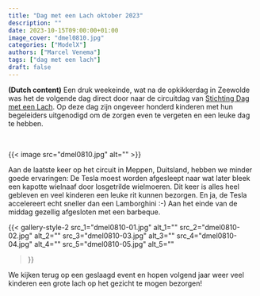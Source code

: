 ```yaml
---
title: "Dag met een Lach oktober 2023"
description: ""
date: 2023-10-15T09:00:00+01:00
image_cover: "dmel0810.jpg"
categories: ["ModelX"]
authors: ["Marcel Venema"] 
tags: ["dag met een lach"]
draft: false
---
```


**(Dutch content)** Een druk weekeinde, wat na de opkikkerdag in Zeewolde was het de volgende dag direct door naar de circuitdag van [Stichting Dag met een Lach](https://dagmeteenlach.nl). Op deze dag zijn ongeveer honderd kinderen met hun begeleiders uitgenodigd om de zorgen even te vergeten en een leuke dag te hebben. 

<!--more-->

&nbsp;  

{{< image src="dmel0810.jpg" alt="" >}}

Aan de laatste keer op het circuit in Meppen, Duitsland, hebben we minder goede ervaringen: De Tesla moest worden afgesleept naar wat later bleek een kapotte wielnaaf door losgetrilde wielmoeren. Dit keer is alles heel gebleven en veel kinderen een leuke rit kunnen bezorgen. En ja, de Tesla accelereert echt sneller dan een Lamborghini :-) Aan het einde van de middag gezellig afgesloten met een barbeque.

{{< gallery-style-2 
  src_1="dmel0810-01.jpg" alt_1=""
  src_2="dmel0810-02.jpg" alt_2=""
  src_3="dmel0810-03.jpg" alt_3=""
  src_4="dmel0810-04.jpg" alt_4=""
  src_5="dmel0810-05.jpg" alt_5=""
>}}

We kijken terug op een geslaagd event en hopen volgend jaar weer veel kinderen een grote lach op het gezicht te mogen bezorgen!  

&nbsp;  
